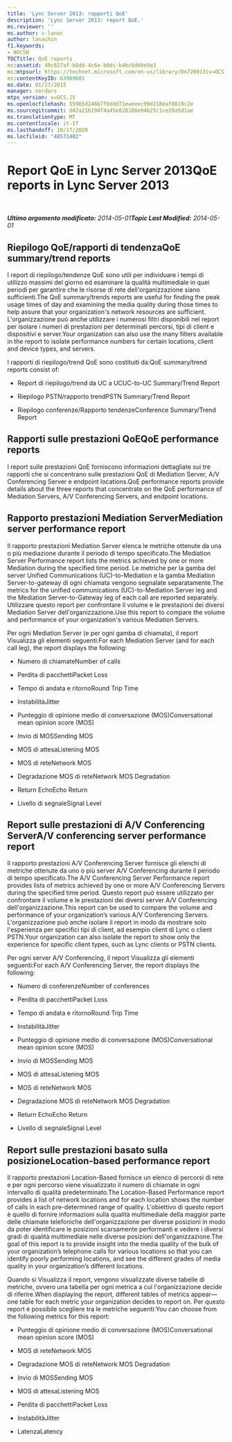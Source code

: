 ```yaml
---
title: 'Lync Server 2013: rapporti QoE'
description: 'Lync Server 2013: report QoE.'
ms.reviewer: ''
ms.author: v-lanac
author: lanachin
f1.keywords:
- NOCSH
TOCTitle: QoE reports
ms:assetid: 49c827af-b8dd-4c6e-b0dc-b4bc6d60e9a3
ms:mtpsurl: https://technet.microsoft.com/en-us/library/Dn720913(v=OCS.15)
ms:contentKeyID: 63969601
ms.date: 01/27/2015
manager: serdars
mtps_version: v=OCS.15
ms.openlocfilehash: 55965d246b7f0ddd71eaeeec99d218eaf8819c2e
ms.sourcegitcommit: d42a21b194f4a45e828188e04b25c1ce28a5d1ae
ms.translationtype: MT
ms.contentlocale: it-IT
ms.lasthandoff: 10/17/2020
ms.locfileid: "48571402"
---
```

# <a name="qoe-reports-in-lync-server-2013"></a><span data-ttu-id="e53de-103">Report QoE in Lync Server 2013</span><span class="sxs-lookup"><span data-stu-id="e53de-103">QoE reports in Lync Server 2013</span></span>

<div data-xmlns="http://www.w3.org/1999/xhtml">

<div class="topic" data-xmlns="http://www.w3.org/1999/xhtml" data-msxsl="urn:schemas-microsoft-com:xslt" data-cs="https://msdn.microsoft.com/">

<div data-asp="https://msdn2.microsoft.com/asp">



</div>

<div id="mainSection">

<div id="mainBody">

<span> </span>

<span data-ttu-id="e53de-104">_**Ultimo argomento modificato:** 2014-05-01_</span><span class="sxs-lookup"><span data-stu-id="e53de-104">_**Topic Last Modified:** 2014-05-01_</span></span>

<div>

## <a name="qoe-summarytrend-reports"></a><span data-ttu-id="e53de-105">Riepilogo QoE/rapporti di tendenza</span><span class="sxs-lookup"><span data-stu-id="e53de-105">QoE summary/trend reports</span></span>

<span data-ttu-id="e53de-106">I report di riepilogo/tendenze QoE sono utili per individuare i tempi di utilizzo massimi del giorno ed esaminare la qualità multimediale in quei periodi per garantire che le risorse di rete dell'organizzazione siano sufficienti.</span><span class="sxs-lookup"><span data-stu-id="e53de-106">The QoE summary/trends reports are useful for finding the peak usage times of day and examining the media quality during those times to help assure that your organization's network resources are sufficient.</span></span> <span data-ttu-id="e53de-107">L'organizzazione può anche utilizzare i numerosi filtri disponibili nel report per isolare i numeri di prestazioni per determinati percorsi, tipi di client e dispositivi e server.</span><span class="sxs-lookup"><span data-stu-id="e53de-107">Your organization can also use the many filters available in the report to isolate performance numbers for certain locations, client and device types, and servers.</span></span>

<span data-ttu-id="e53de-108">I rapporti di riepilogo/trend QoE sono costituiti da:</span><span class="sxs-lookup"><span data-stu-id="e53de-108">QoE summary/trend reports consist of:</span></span>

  - <span data-ttu-id="e53de-109">Report di riepilogo/trend da UC a UC</span><span class="sxs-lookup"><span data-stu-id="e53de-109">UC-to-UC Summary/Trend Report</span></span>

  - <span data-ttu-id="e53de-110">Riepilogo PSTN/rapporto trend</span><span class="sxs-lookup"><span data-stu-id="e53de-110">PSTN Summary/Trend Report</span></span>

  - <span data-ttu-id="e53de-111">Riepilogo conferenze/Rapporto tendenze</span><span class="sxs-lookup"><span data-stu-id="e53de-111">Conference Summary/Trend Report</span></span>

</div>

<div>

## <a name="qoe-performance-reports"></a><span data-ttu-id="e53de-112">Rapporti sulle prestazioni QoE</span><span class="sxs-lookup"><span data-stu-id="e53de-112">QoE performance reports</span></span>

<span data-ttu-id="e53de-113">I report sulle prestazioni QoE forniscono informazioni dettagliate sui tre rapporti che si concentrano sulle prestazioni QoE di Mediation Server, A/V Conferencing Server e endpoint locations.</span><span class="sxs-lookup"><span data-stu-id="e53de-113">QoE performance reports provide details about the three reports that concentrate on the QoE performance of Mediation Servers, A/V Conferencing Servers, and endpoint locations.</span></span>

</div>

<div>

## <a name="mediation-server-performance-report"></a><span data-ttu-id="e53de-114">Rapporto prestazioni Mediation Server</span><span class="sxs-lookup"><span data-stu-id="e53de-114">Mediation server performance report</span></span>

<span data-ttu-id="e53de-115">Il rapporto prestazioni Mediation Server elenca le metriche ottenute da una o più mediazione durante il periodo di tempo specificato.</span><span class="sxs-lookup"><span data-stu-id="e53de-115">The Mediation Server Performance report lists the metrics achieved by one or more Mediation during the specified time period.</span></span> <span data-ttu-id="e53de-116">Le metriche per la gamba del server Unified Communications (UC)-to-Mediation e la gamba Mediation Server-to-gateway di ogni chiamata vengono segnalate separatamente.</span><span class="sxs-lookup"><span data-stu-id="e53de-116">The metrics for the unified communications (UC)-to-Mediation Server leg and the Mediation Server-to-Gateway leg of each call are reported separately.</span></span> <span data-ttu-id="e53de-117">Utilizzare questo report per confrontare il volume e le prestazioni dei diversi Mediation Server dell'organizzazione.</span><span class="sxs-lookup"><span data-stu-id="e53de-117">Use this report to compare the volume and performance of your organization's various Mediation Servers.</span></span>

<span data-ttu-id="e53de-118">Per ogni Mediation Server (e per ogni gamba di chiamata), il report Visualizza gli elementi seguenti:</span><span class="sxs-lookup"><span data-stu-id="e53de-118">For each Mediation Server (and for each call leg), the report displays the following:</span></span>

  - <span data-ttu-id="e53de-119">Numero di chiamate</span><span class="sxs-lookup"><span data-stu-id="e53de-119">Number of calls</span></span>

  - <span data-ttu-id="e53de-120">Perdita di pacchetti</span><span class="sxs-lookup"><span data-stu-id="e53de-120">Packet Loss</span></span>

  - <span data-ttu-id="e53de-121">Tempo di andata e ritorno</span><span class="sxs-lookup"><span data-stu-id="e53de-121">Round Trip Time</span></span>

  - <span data-ttu-id="e53de-122">Instabilità</span><span class="sxs-lookup"><span data-stu-id="e53de-122">Jitter</span></span>

  - <span data-ttu-id="e53de-123">Punteggio di opinione medio di conversazione (MOS)</span><span class="sxs-lookup"><span data-stu-id="e53de-123">Conversational mean opinion score (MOS)</span></span>

  - <span data-ttu-id="e53de-124">Invio di MOS</span><span class="sxs-lookup"><span data-stu-id="e53de-124">Sending MOS</span></span>

  - <span data-ttu-id="e53de-125">MOS di attesa</span><span class="sxs-lookup"><span data-stu-id="e53de-125">Listening MOS</span></span>

  - <span data-ttu-id="e53de-126">MOS di rete</span><span class="sxs-lookup"><span data-stu-id="e53de-126">Network MOS</span></span>

  - <span data-ttu-id="e53de-127">Degradazione MOS di rete</span><span class="sxs-lookup"><span data-stu-id="e53de-127">Network MOS Degradation</span></span>

  - <span data-ttu-id="e53de-128">Return Echo</span><span class="sxs-lookup"><span data-stu-id="e53de-128">Echo Return</span></span>

  - <span data-ttu-id="e53de-129">Livello di segnale</span><span class="sxs-lookup"><span data-stu-id="e53de-129">Signal Level</span></span>

</div>

<div>

## <a name="av-conferencing-server-performance-report"></a><span data-ttu-id="e53de-130">Report sulle prestazioni di A/V Conferencing Server</span><span class="sxs-lookup"><span data-stu-id="e53de-130">A/V conferencing server performance report</span></span>

<span data-ttu-id="e53de-131">Il rapporto prestazioni A/V Conferencing Server fornisce gli elenchi di metriche ottenute da uno o più server A/V Conferencing durante il periodo di tempo specificato.</span><span class="sxs-lookup"><span data-stu-id="e53de-131">The A/V Conferencing Server Performance report provides lists of metrics achieved by one or more A/V Conferencing Servers during the specified time period.</span></span> <span data-ttu-id="e53de-132">Questo report può essere utilizzato per confrontare il volume e le prestazioni dei diversi server A/V Conferencing dell'organizzazione.</span><span class="sxs-lookup"><span data-stu-id="e53de-132">This report can be used to compare the volume and performance of your organization’s various A/V Conferencing Servers.</span></span> <span data-ttu-id="e53de-133">L'organizzazione può anche isolare il report in modo da mostrare solo l'esperienza per specifici tipi di client, ad esempio client di Lync o client PSTN.</span><span class="sxs-lookup"><span data-stu-id="e53de-133">Your organization can also isolate the report to show only the experience for specific client types, such as Lync clients or PSTN clients.</span></span>

<span data-ttu-id="e53de-134">Per ogni server A/V Conferencing, il report Visualizza gli elementi seguenti:</span><span class="sxs-lookup"><span data-stu-id="e53de-134">For each A/V Conferencing Server, the report displays the following:</span></span>

  - <span data-ttu-id="e53de-135">Numero di conferenze</span><span class="sxs-lookup"><span data-stu-id="e53de-135">Number of conferences</span></span>

  - <span data-ttu-id="e53de-136">Perdita di pacchetti</span><span class="sxs-lookup"><span data-stu-id="e53de-136">Packet Loss</span></span>

  - <span data-ttu-id="e53de-137">Tempo di andata e ritorno</span><span class="sxs-lookup"><span data-stu-id="e53de-137">Round Trip Time</span></span>

  - <span data-ttu-id="e53de-138">Instabilità</span><span class="sxs-lookup"><span data-stu-id="e53de-138">Jitter</span></span>

  - <span data-ttu-id="e53de-139">Punteggio di opinione medio di conversazione (MOS)</span><span class="sxs-lookup"><span data-stu-id="e53de-139">Conversational mean opinion score (MOS)</span></span>

  - <span data-ttu-id="e53de-140">Invio di MOS</span><span class="sxs-lookup"><span data-stu-id="e53de-140">Sending MOS</span></span>

  - <span data-ttu-id="e53de-141">MOS di attesa</span><span class="sxs-lookup"><span data-stu-id="e53de-141">Listening MOS</span></span>

  - <span data-ttu-id="e53de-142">MOS di rete</span><span class="sxs-lookup"><span data-stu-id="e53de-142">Network MOS</span></span>

  - <span data-ttu-id="e53de-143">Degradazione MOS di rete</span><span class="sxs-lookup"><span data-stu-id="e53de-143">Network MOS Degradation</span></span>

  - <span data-ttu-id="e53de-144">Return Echo</span><span class="sxs-lookup"><span data-stu-id="e53de-144">Echo Return</span></span>

  - <span data-ttu-id="e53de-145">Livello di segnale</span><span class="sxs-lookup"><span data-stu-id="e53de-145">Signal Level</span></span>

</div>

<div>

## <a name="location-based-performance-report"></a><span data-ttu-id="e53de-146">Report sulle prestazioni basato sulla posizione</span><span class="sxs-lookup"><span data-stu-id="e53de-146">Location-based performance report</span></span>

<span data-ttu-id="e53de-147">Il rapporto prestazioni Location-Based fornisce un elenco di percorsi di rete e per ogni percorso viene visualizzato il numero di chiamate in ogni intervallo di qualità predeterminato.</span><span class="sxs-lookup"><span data-stu-id="e53de-147">The Location-Based Performance report provides a list of network locations and for each location shows the number of calls in each pre-determined range of quality.</span></span> <span data-ttu-id="e53de-148">L'obiettivo di questo report è quello di fornire informazioni sulla qualità multimediale della maggior parte delle chiamate telefoniche dell'organizzazione per diverse posizioni in modo da poter identificare le posizioni scarsamente performanti e vedere i diversi gradi di qualità multimediale nelle diverse posizioni dell'organizzazione.</span><span class="sxs-lookup"><span data-stu-id="e53de-148">The goal of this report is to provide insight into the media quality of the bulk of your organization’s telephone calls for various locations so that you can identify poorly performing locations, and see the different grades of media quality in your organization’s different locations.</span></span>

<span data-ttu-id="e53de-149">Quando si Visualizza il report, vengono visualizzate diverse tabelle di metriche, ovvero una tabella per ogni metrica a cui l'organizzazione decide di riferire.</span><span class="sxs-lookup"><span data-stu-id="e53de-149">When displaying the report, different tables of metrics appear—one table for each metric your organization decides to report on.</span></span> <span data-ttu-id="e53de-150">Per questo report è possibile scegliere tra le metriche seguenti:</span><span class="sxs-lookup"><span data-stu-id="e53de-150">You can choose from the following metrics for this report:</span></span>

  - <span data-ttu-id="e53de-151">Punteggio di opinione medio di conversazione (MOS)</span><span class="sxs-lookup"><span data-stu-id="e53de-151">Conversational mean opinion score (MOS)</span></span>

  - <span data-ttu-id="e53de-152">MOS di rete</span><span class="sxs-lookup"><span data-stu-id="e53de-152">Network MOS</span></span>

  - <span data-ttu-id="e53de-153">Degradazione MOS di rete</span><span class="sxs-lookup"><span data-stu-id="e53de-153">Network MOS Degradation</span></span>

  - <span data-ttu-id="e53de-154">Invio di MOS</span><span class="sxs-lookup"><span data-stu-id="e53de-154">Sending MOS</span></span>

  - <span data-ttu-id="e53de-155">MOS di attesa</span><span class="sxs-lookup"><span data-stu-id="e53de-155">Listening MOS</span></span>

  - <span data-ttu-id="e53de-156">Perdita di pacchetti</span><span class="sxs-lookup"><span data-stu-id="e53de-156">Packet Loss</span></span>

  - <span data-ttu-id="e53de-157">Instabilità</span><span class="sxs-lookup"><span data-stu-id="e53de-157">Jitter</span></span>

  - <span data-ttu-id="e53de-158">Latenza</span><span class="sxs-lookup"><span data-stu-id="e53de-158">Latency</span></span>

</div>

</div>

<span> </span>

</div>

</div>

</div>

